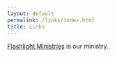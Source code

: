 ```yaml
---
layout: default
permalink: /links/index.html
title: Links
---
```


[Flashlight Ministries](http://flmin.org) is our ministry.